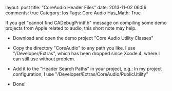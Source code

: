 layout: post
title: "CoreAudio Header Files"
date: 2013-11-02 06:56
comments: true
Category: Ios
Tags: Core Audio
Has_Math: True

If you get "cannot find CADebugPrintf.h" message on compiling some demo projects from Apple related to audio, this short note may help.


<!-- more -->

* Download and open the demo project "Core Audio Utility Classes"

* Copy the directory "CoreAudio" to any path you like. I use "/Developer/Extras", which has been dropped since Xcode 4, where I can still use without problem.

* Add it to the "Header Search Paths" in your project, e.g.: In my project configuration,  I use "/Developer/Extras/CoreAudio/PublicUtility"

* Done!

